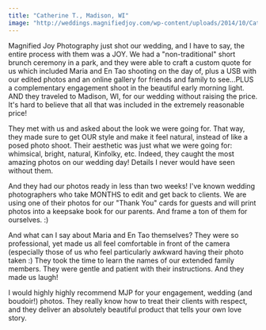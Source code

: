 ```yaml
---
title: "Catherine T., Madison, WI"
image: "http://weddings.magnifiedjoy.com/wp-content/uploads/2014/10/Cath-Josh-Feature-480x375.jpg"
---
```

Magnified Joy Photography just shot our wedding, and I have to say, the entire process with them was a JOY. We had a "non-traditional" short brunch ceremony in a park, and they were able to craft a custom quote for us which included Maria and En Tao shooting on the day of, plus a USB with our edited photos and an online gallery for friends and family to see...PLUS a complementary engagement shoot in the beautiful early morning light. AND they traveled to Madison, WI, for our wedding without raising the price. It's hard to believe that all that was included in the extremely reasonable price!

They met with us and asked about the look we were going for. That way, they made sure to get OUR style and make it feel natural, instead of like a posed photo shoot. Their aesthetic was just what we were going for: whimsical, bright, natural, Kinfolky, etc.  Indeed, they caught the most amazing photos on our wedding day! Details I never would have seen without them. 

And they had our photos ready in less than two weeks! I've known wedding photographers who take MONTHS to edit and get back to clients. We are using one of their photos for our "Thank You" cards for guests and will print photos into a keepsake book for our parents. And frame a ton of them for ourselves. :)

And what can I say about Maria and En Tao themselves? They were so professional, yet made us all feel comfortable in front of the camera (especially those of us who feel particularly awkward having their photo taken :) They took the time to learn the names of our extended family members. They were gentle and patient with their instructions. And they made us laugh! 

I would highly highly recommend MJP for your engagement, wedding (and boudoir!) photos. They really know how to treat their clients with respect, and they deliver an absolutely beautiful product that tells your own love story.
